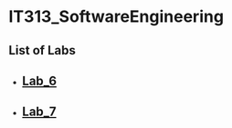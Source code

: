 # IT313_SoftwareEngineering

## List of Labs

* ## [Lab_6](https://github.com/AbhiThumar/Software-Engineering-Lab/blob/main/IT313_202101123_Lab6.pdf)
* ## [Lab_7](https://github.com/AbhiThumar/Software-Engineering-Lab/blob/main/IT-313_202101123_Lab7.pdf)

